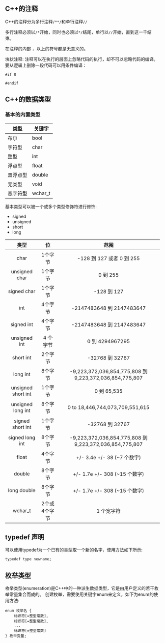 ## C++的注释
C++的注释分为多行注释`/**/`和单行注释`//`

多行注释必须以`/*`开始，同时也必须以`*/`结尾，单行以`//`开始，直到这一千结束。

在注释的内部 ，以上的符号都是无意义的。

块状注释:
注释可以在执行的层面上忽略代码的执行，却不可以忽略代码的编译，要从逻辑上删除一段代码可以用条件编译：

```
#if 0

#endif
```

## C++的数据类型
### 基本的内置类型

类型 | 关键字
------------- | -------------
布尔  | bool
字符型  | char
整型  | int
浮点型  | float
双浮点型  | double
无类型  | void
宽字符型  | wchar_t

基本类型可以被一个或多个类型修饰符进行修饰:

* signed
* unsigned
* short
* long



| 类型  | 位 | 范围 |
|:-------------:|:---------------:|:-------------:|
| char     | 1个字节 |-128 到 127 或者 0 到 255|
| unsigned char      | 1个字节        | 0 到 255 |
| signed char | 1个字节        | -128 到 127 |
| int | 4个字节        | -2147483648 到 2147483647 |
| signed int | 4个字节        | -2147483648 到 2147483647 |
| unsigned int | 4 个字节        | 	0 到 4294967295 |
| short int | 2个字节        | -32768 到 32767 |
| long int | 8个字节        | 	-9,223,372,036,854,775,808 到 9,223,372,036,854,775,807 |
| unsigned short int | 1个字节        | 0 到 65,535 |
| unsigned long int | 8个字节        | 0 to 18,446,744,073,709,551,615 |
| signed short int | 1个字节        | -32768 到 32767 |
| signed long int | 8个字节        | -9,223,372,036,854,775,808 到 9,223,372,036,854,775,807 |
| float | 4个字节 | +/- 3.4e +/- 38 (~7 个数字) |
| double | 8个字节 | +/- 1.7e +/- 308 (~15 个数字) |
| long double | 8个字节 | +/- 1.7e +/- 308 (~15 个数字) |
| wchar_t | 2个或4个字节 | 	1 个宽字符 |

## typedef 声明
可以使用typedef为一个已有的类型取一个新的名字，使用方法如下所示:

```
typedef type newname;
```


## 枚举类型
枚举类型(enumeration)是C++中的一种派生数据类型，它是由用户定义的若干枚举常量集合而成的。
创建枚举，需要使用关键字enum来定义，如下为enum的使用方法:

```
enum 枚举名 {
	标识符[=整型常数],
	标识符[=整型常数],
	...
	标识符[=整型常数]
} 枚举变量;
```

